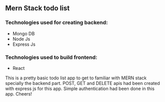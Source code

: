 ## Mern Stack todo list
### Technologies used for creating backend:
* Mongo DB
* Node Js
* Express Js
### Technologies used to build frontend:
* React

This is a pretty basic todo list app to get to familiar with MERN stack specially the backend part. POST, GET and DELETE apis had been created with express js for this app. Simple authentication had been done in this app. Cheers!


